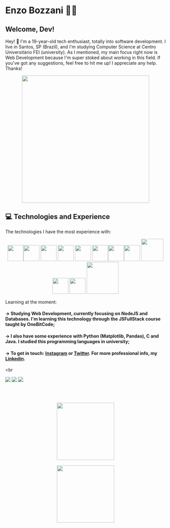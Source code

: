 # Enzo Bozzani 👨‍💻


## Welcome, Dev!

Hey! 👋 I'm a 19-year-old tech enthusiast, totally into software development. I live in Santos, SP (Brazil), and I'm studying Computer Science at Centro Universitário FEI (university). As I mentioned, my main focus right now is Web Development because I'm super stoked about working in this field. If you've got any suggestions, feel free to hit me up! I appreciate any help. Thanks!



<div align="center">

<img src="https://i.pinimg.com/originals/21/11/61/21116158daaeb1459b4ec0758505e1ad.gif" width=400>

</div>


## 💻 Technologies and Experience

The technologies I have the most experience with:
<div align="center">

<img src="https://logodownload.org/wp-content/uploads/2016/10/html5-logo.png" width=50><img src="https://logodownload.org/wp-content/uploads/2017/04/css-3-logo-1.png" width=50>  <img src="https://logospng.org/download/javascript/logo-javascript-1024.png" width=50> <img src="https://git-scm.com/images/logos/downloads/Git-Icon-1788C.png" width = "50"> <img src="https://upload.wikimedia.org/wikipedia/commons/thumb/9/96/Sass_Logo_Color.svg/2560px-Sass_Logo_Color.svg.png" width = "50"> <img src="https://upload.wikimedia.org/wikipedia/commons/thumb/b/b2/Bootstrap_logo.svg/1200px-Bootstrap_logo.svg.png" width="50 "><img src="https://upload.wikimedia.org/wikipedia/commons/thumb/4/4c/Typescript_logo_2020.svg/2048px-Typescript_logo_2020.svg.png" width="50 "><img src="https://upload.wikimedia.org/wikipedia/commons/thumb/a/a7/React-icon.svg/2300px-React-icon.svg.png" width="50 "> <img src="https://upload.wikimedia.org/wikipedia/commons/thumb/d/d9/Node.js_logo.svg/1200px-Node.js_logo.svg.png" width="70 ">
<img src="https://repvue.imgix.net/a9yxc48y3ay5dm2udzwizc2bdyph" width="50"> <img src="https://testrigor.com/wp-content/uploads/2023/04/nextjs-logo-square.png" width="50"> <img src="https://upload.wikimedia.org/wikipedia/commons/8/87/Sql_data_base_with_logo.png" width="100">

</div> 


Learning at the moment:

#### -> Studying Web Development, currently focusing on NodeJS and Databases. I'm learning this technology through the JSFullStack course taught by OneBitCode;

#### -> I also have some experience with Python (Matplotlib, Pandas), C and Java. I studied this programming languages in university;

#### -> To get in touch: <a href="https://www.instagram.com/enzobozzani/">Instagram</a> or <a href="https://twitter.com/enzobozzani">Twitter</a>. For more professional info, my <a href="https://www.linkedin.com/in/enzo-bozzani-812a7322a/">Linkedin</a>.
<br
<br>
<div>
<a href="https://instagram.com/enzobozzani/" target="_blank"><img src="https://img.shields.io/badge/-Instagram-%23E4405F?style=for-the-badge&logo=instagram&logoColor=white" target="_blank"></a>
<a href = "mailto:bozzanienzo@gmail.com"><img src="https://img.shields.io/badge/Gmail-D14836?style=for-the-badge&logo=gmail&logoColor=white" target="_blank"></a>
<a href="https://www.linkedin.com/in/enzo-bozzani-812a7322a/" target="_blank"><img src="https://img.shields.io/badge/-LinkedIn-%230077B5?style=for-the-badge&logo=linkedin&logoColor=white" target="_blank"></a>   
</div>

<br><br>

<div align="center">
<a href="https://github.com/EnzoBozzani">
<img height="180em" src="https://github-readme-stats.vercel.app/api/top-langs/?username=EnzoBozzani&layout=compact&langs_count=7&theme=dracula"/>
 <br><br>
<img height="180em" src="https://github-readme-stats.vercel.app/api?username=EnzoBozzani&show_icons=true&theme=dracula&include_all_commits=true&count_private=true"/>
</div>





